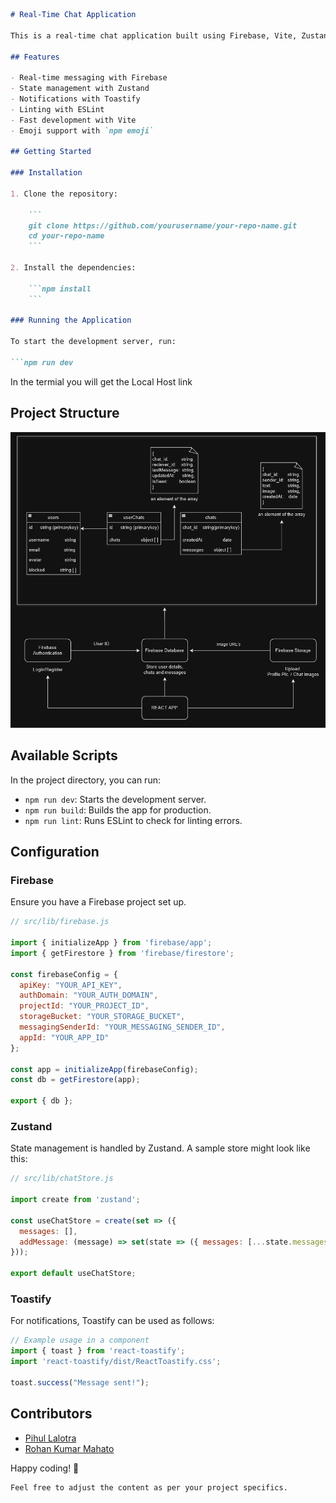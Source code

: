 ```markdown
# Real-Time Chat Application

This is a real-time chat application built using Firebase, Vite, Zustand, and Toastify. The project also utilizes ESLint for linting and npm for package management.

## Features

- Real-time messaging with Firebase
- State management with Zustand
- Notifications with Toastify
- Linting with ESLint
- Fast development with Vite
- Emoji support with `npm emoji`

## Getting Started

### Installation

1. Clone the repository:

    ```
    git clone https://github.com/yourusername/your-repo-name.git
    cd your-repo-name
    ```

2. Install the dependencies:

    ```npm install
    ```

### Running the Application

To start the development server, run:

```npm run dev
```

In the termial you will get the Local Host link

## Project Structure

![There is some issue showing DataBase_Design here. Please checkout repository root folder](./DataBase_Design.png)

## Available Scripts

In the project directory, you can run:

- `npm run dev`: Starts the development server.
- `npm run build`: Builds the app for production.
- `npm run lint`: Runs ESLint to check for linting errors.

## Configuration

### Firebase

Ensure you have a Firebase project set up.

```javascript
// src/lib/firebase.js

import { initializeApp } from 'firebase/app';
import { getFirestore } from 'firebase/firestore';

const firebaseConfig = {
  apiKey: "YOUR_API_KEY",
  authDomain: "YOUR_AUTH_DOMAIN",
  projectId: "YOUR_PROJECT_ID",
  storageBucket: "YOUR_STORAGE_BUCKET",
  messagingSenderId: "YOUR_MESSAGING_SENDER_ID",
  appId: "YOUR_APP_ID"
};

const app = initializeApp(firebaseConfig);
const db = getFirestore(app);

export { db };
```

### Zustand

State management is handled by Zustand. A sample store might look like this:

```javascript
// src/lib/chatStore.js

import create from 'zustand';

const useChatStore = create(set => ({
  messages: [],
  addMessage: (message) => set(state => ({ messages: [...state.messages, message] })),
}));

export default useChatStore;
```

### Toastify

For notifications, Toastify can be used as follows:

```javascript
// Example usage in a component
import { toast } from 'react-toastify';
import 'react-toastify/dist/ReactToastify.css';

toast.success("Message sent!");
```

## Contributors

- [Pihul Lalotra](https://github.com/Pihul13)
- [Rohan Kumar Mahato](https://github.com/RohanKrMahato)

Happy coding! 🎉
```
Feel free to adjust the content as per your project specifics.